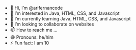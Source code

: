 - 👋 Hi, I’m @arifernancode
- 👀 I’m interested in Java, HTML, CSS, and Javascript
- 🌱 I’m currently learning Java, HTML, CSS, and Javascript
- 💞️ I’m looking to collaborate on websites
- 📫 How to reach me ...
- 😄 Pronouns: he/him
- ⚡ Fun fact: I am 10

<!---
arifernancode/arifernancode is a ✨ special ✨ repository because its `README.md` (this file) appears on your GitHub profile.
You can click the Preview link to take a look at your changes.
--->
